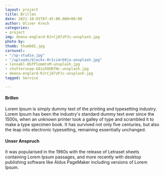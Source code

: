```yaml
---
layout: project
title: Brillen
date: 2021-10-01T07:45:00.000+00:00
author: Oliver Krech
categories:
- project
img: deena-englard-RJrCj87zPJc-unsplash.jpg
photo by: 
thumb: thumb02.jpg
carousel:
- "/sp-studio.jpg"
- "/uploads/blocks-0r1ci4rb9ju-unsplash.jpg"
- lensabl-0GfPlommtxM-unsplash.jpg
- chuttersnap-G8ioIHUDfNc-unsplash.jpg
- deena-englard-RJrCj87zPJc-unsplash.jpg
tagged: Service

---
```

#### Brillen

Lorem Ipsum is simply dummy text of the printing and typesetting industry. Lorem Ipsum has been the industry's standard dummy text ever since the 1500s, when an unknown printer took a galley of type and scrambled it to make a type specimen book. It has survived not only five centuries, but also the leap into electronic typesetting, remaining essentially unchanged.

#### Unser Anspruch

It was popularised in the 1960s with the release of Letraset sheets containing Lorem Ipsum passages, and more recently with desktop publishing software like Aldus PageMaker including versions of Lorem Ipsum.